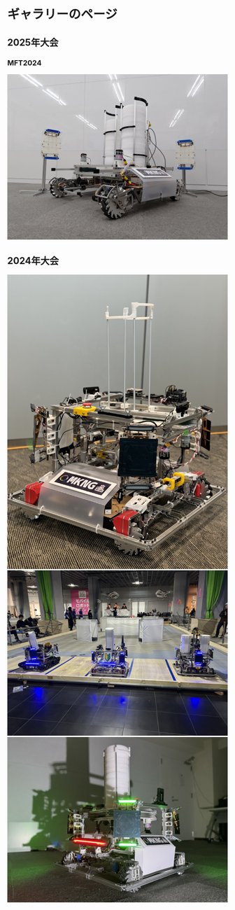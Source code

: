 # ギャラリーのページ
## 2025年大会
### MFT2024
![](img/2025/MFT2024/MFT2024_img.jpg)

## 2024年大会
![](img/2024/pic1.jpg)  
![](img/2024/pic2.JPG)  
![](img/2024/machine.png)

